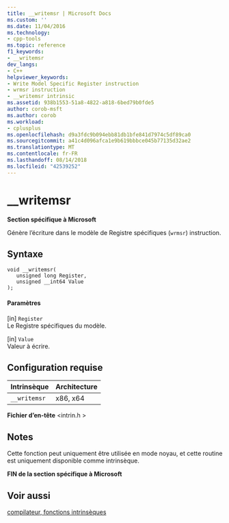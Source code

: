 ```yaml
---
title: __writemsr | Microsoft Docs
ms.custom: ''
ms.date: 11/04/2016
ms.technology:
- cpp-tools
ms.topic: reference
f1_keywords:
- __writemsr
dev_langs:
- C++
helpviewer_keywords:
- Write Model Specific Register instruction
- wrmsr instruction
- __writemsr intrinsic
ms.assetid: 938b1553-51a8-4822-a818-6bed79b0fde5
author: corob-msft
ms.author: corob
ms.workload:
- cplusplus
ms.openlocfilehash: d9a3fdc9b094ebb81db1bfe841d7974c5df89ca0
ms.sourcegitcommit: a41c4d096afca1e9b619bbbce045b77135d32ae2
ms.translationtype: MT
ms.contentlocale: fr-FR
ms.lasthandoff: 08/14/2018
ms.locfileid: "42539252"
---
```

# <a name="writemsr"></a>__writemsr
**Section spécifique à Microsoft**  
  
 Génère l’écriture dans le modèle de Registre spécifiques (`wrmsr`) instruction.  
  
## <a name="syntax"></a>Syntaxe  
  
```  
void __writemsr(   
   unsigned long Register,   
   unsigned __int64 Value   
);  
```  
  
#### <a name="parameters"></a>Paramètres  
 [in] `Register`  
 Le Registre spécifiques du modèle.  
  
 [in] `Value`  
 Valeur à écrire.  
  
## <a name="requirements"></a>Configuration requise  
  
|Intrinsèque|Architecture|  
|---------------|------------------|  
|`__writemsr`|x86, x64|  
  
 **Fichier d’en-tête** \<intrin.h >  
  
## <a name="remarks"></a>Notes  
 Cette fonction peut uniquement être utilisée en mode noyau, et cette routine est uniquement disponible comme intrinsèque.  
  
**FIN de la section spécifique à Microsoft**  
  
## <a name="see-also"></a>Voir aussi  
 [compilateur, fonctions intrinsèques](../intrinsics/compiler-intrinsics.md)
